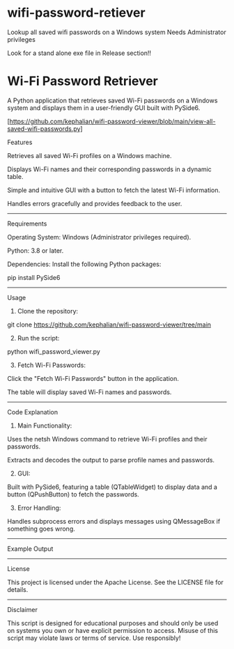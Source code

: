 # wifi-password-retiever
Lookup all saved wifi passwords on a Windows system Needs Administrator privileges 

Look for a stand alone exe file in Release section!!


# Wi-Fi Password Retriever

A Python application that retrieves saved Wi-Fi passwords on a Windows system and displays them in a user-friendly GUI built with PySide6.

[https://github.com/kephalian/wifi-password-viewer/blob/main/view-all-saved-wifi-passwords.py]

Features

Retrieves all saved Wi-Fi profiles on a Windows machine.

Displays Wi-Fi names and their corresponding passwords in a dynamic table.

Simple and intuitive GUI with a button to fetch the latest Wi-Fi information.

Handles errors gracefully and provides feedback to the user.



---

Requirements

Operating System: Windows (Administrator privileges required).

Python: 3.8 or later.

Dependencies:
Install the following Python packages:

pip install PySide6



---

Usage

1. Clone the repository:

git clone 
https://github.com/kephalian/wifi-password-viewer/tree/main

2. Run the script:

python wifi_password_viewer.py


3. Fetch Wi-Fi Passwords:

Click the "Fetch Wi-Fi Passwords" button in the application.

The table will display saved Wi-Fi names and passwords.





---

Code Explanation

1. Main Functionality:

Uses the netsh Windows command to retrieve Wi-Fi profiles and their passwords.

Extracts and decodes the output to parse profile names and passwords.



2. GUI:

Built with PySide6, featuring a table (QTableWidget) to display data and a button (QPushButton) to fetch the passwords.



3. Error Handling:

Handles subprocess errors and displays messages using QMessageBox if something goes wrong.





---

Example Output


---

License

This project is licensed under the Apache License. See the LICENSE file for details.


---

Disclaimer

This script is designed for educational purposes and should only be used on systems you own or have explicit permission to access. Misuse of this script may violate laws or terms of service. Use responsibly!



